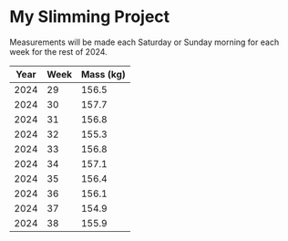 # My Slimming Project

Measurements will be made each Saturday or Sunday morning for each week for the rest of 2024.

| Year | Week | Mass (kg) |
| -----| ---- | --------- |
| 2024 | 29   | 156.5     |
| 2024 | 30   | 157.7     |
| 2024 | 31   | 156.8     |
| 2024 | 32   | 155.3     |
| 2024 | 33   | 156.8     |
| 2024 | 34   | 157.1     |
| 2024 | 35   | 156.4     |
| 2024 | 36   | 156.1     |
| 2024 | 37   | 154.9     |
| 2024 | 38   | 155.9     |
